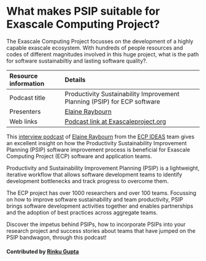 # What makes PSIP suitable for Exascale Computing Project?

The Exascale Computing Project focusses on the development of a highly capable exascale ecosystem. With hundreds of people resources and codes of different magnitudes involved in this huge project, what is the path for software sustainabiltiy and lasting software quality?.


Resource information | Details 
:--- | :--- 
Podcast title  | Productivity Sustainability Improvement Planning (PSIP) for ECP software
Presenters | [Elaine Raybourn](https://github.com/elaineraybourn)
Web links | [Podcast link at Exascaleproject.org ](https://exascaleproject.org/method-enables-collaborative-software-teams-to-enhance-effectiveness-and-efficiency/)



This [interview podcast](https://exascaleproject.org/method-enables-collaborative-software-teams-to-enhance-effectiveness-and-efficiency/ "PSIP for ECP") of [Elaine Raybourn](https://github.com/elaineraybourn "Elaine Raybourn Profile") from the [ECP IDEAS](https://ideas-productivity.org) team gives an excellent insight on how the Productivity Sustainability Improvement Planning (PSIP) software improvement process is beneficial for Exascale Computing Project (ECP) software and application teams.

Productivity and Sustainability Improvement Planning (PSIP) is a lightweight, iterative workflow that allows software development teams to identify development bottlenecks and track progress to overcome them. 

The ECP project has over 1000 researchers and over 100 teams. Focussing on how to improve software sustainability and team productivity, PSIP brings software development activities together and enables partnerships and the adoption of best practices across aggregate teams.

Discover the impetus behind PSIPs, how to incorporate PSIPs into your research project and success stories about teams that have jumped on the PSIP bandwagon, through this podcast!

#### Contributed by [Rinku Gupta](https://github.com/rinkug)

<!---
Publish: yes
Categories: collaboration
Topics: strategies for more effective teams
Tags: podcast-episode
Level: 2
Prerequisites: defaults
Aggregate: none
--->
